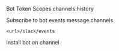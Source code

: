 Bot Token Scopes
channels:history

Subscribe to bot events
message.channels

`<url>/slack/events`

Install bot on channel

